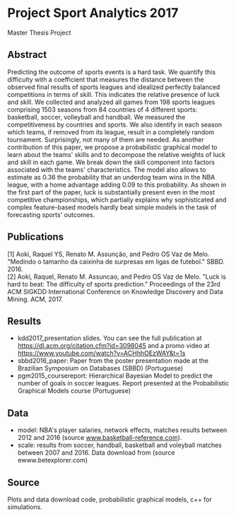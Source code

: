 # Project Sport Analytics 2017

Master Thesis Project 

## Abstract  

Predicting the outcome of sports events is a hard task. We quantify this difficulty with a coefficient that measures the distance between the observed final results of sports leagues and idealized perfectly balanced competitions in terms of skill. This indicates the relative presence of luck and skill. We collected and analyzed all games from 198 sports leagues comprising 1503 seasons from 84 countries of 4 different sports: basketball, soccer, volleyball and handball. We measured the competitiveness by countries and sports. We also identify in each season which teams, if removed from its league, result in a completely random tournament. Surprisingly, not many of them are needed. As another contribution of this paper, we propose a probabilistic graphical model to learn about the teams' skills and to decompose the relative weights of luck and skill in each game. We break down the skill component into factors associated with the teams' characteristics. The model also allows to estimate as 0.36 the probability that an underdog team wins in the NBA league, with a home advantage adding 0.09 to this probability. As shown in the first part of the paper, luck is substantially present even in the most competitive championships, which partially explains why sophisticated and complex feature-based models hardly beat simple models in the task of forecasting sports' outcomes.

## Publications
[1] Aoki, Raquel YS, Renato M. Assunção, and Pedro OS Vaz de Melo. "Medindo o tamanho da caixinha de surpresas em ligas de futebol." SBBD. 2016.  
[2] Aoki, Raquel, Renato M. Assuncao, and Pedro OS Vaz de Melo. "Luck is hard to beat: The difficulty of sports prediction." Proceedings of the 23rd ACM SIGKDD International Conference on Knowledge Discovery and Data Mining. ACM, 2017.

## Results
- kdd2017_presentation slides. You can see the full publication at https://dl.acm.org/citation.cfm?id=3098045 and a promo video at https://www.youtube.com/watch?v=ACHhhOEzWAY&t=1s   
- sbbd2016_paper: Paper from the poster presentation made at the Brazilian Symposium on Databases (SBBD) (Portuguese)  
- pgm2015_coursereport: Hierarchical Bayesian Model to predict the number of goals in soccer leagues. Report presented at the Probabilistic Graphical Models course (Portuguese)

## Data
- model: NBA's player salaries, network effects, matches results between 2012 and 2016 (source www.basketball-reference.com). 
- scale:  results from soccer, handball, basketball and voleyball matches between 2007 and 2016. Data download from  (source ewww.betexplorer.com)

## Source 
Plots and data download code, probabilistic graphical models, c++ for simulations. 

